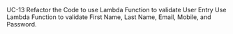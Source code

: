 UC-13 Refactor the Code to use Lambda Function to validate User Entry
Use Lambda Function to validate First
Name, Last Name, Email, Mobile, and Password.